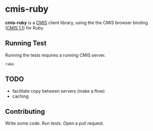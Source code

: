 # cmis-ruby

**cmis-ruby** is a [CMIS](http://chemistry.apache.org/project/cmis.html) client library, using the the CMIS browser binding ([CMIS 1.1](http://docs.oasis-open.org/cmis/CMIS/v1.1/CMIS-v1.1.html)) for Ruby.

## Running Test

Running the tests requires a running CMIS server.

    rake

## TODO

* facilitate copy between servers (make a flow)
* caching

## Contributing

Write some code. Run tests. Open a pull request.
